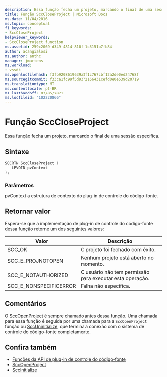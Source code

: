 ```yaml
---
description: Essa função fecha um projeto, marcando o final de uma sessão específica.
title: Função SccCloseProject | Microsoft Docs
ms.date: 11/04/2016
ms.topic: conceptual
f1_keywords:
- SccCloseProject
helpviewer_keywords:
- SccCloseProject function
ms.assetid: 259c2069-d349-4814-810f-1c3151b7fb84
author: acangialosi
ms.author: anthc
manager: jmartens
ms.workload:
- vssdk
ms.openlocfilehash: f3fb9208619639a8f1c767cbf12a2de0ed24768f
ms.sourcegitcommit: f33ca1fc99f5d9372166431cefd0e0e639d20719
ms.translationtype: MT
ms.contentlocale: pt-BR
ms.lasthandoff: 03/05/2021
ms.locfileid: "102220866"
---
```

# <a name="scccloseproject-function"></a>Função SccCloseProject
Essa função fecha um projeto, marcando o final de uma sessão específica.

## <a name="syntax"></a>Sintaxe

```cpp
SCCRTN SccCloseProject (
   LPVOID pvContext
);
```

### <a name="parameters"></a>Parâmetros
 pvContext a estrutura de contexto do plug-in de controle do código-fonte.

## <a name="return-value"></a>Retornar valor
 Espera-se que a implementação de plug-in de controle do código-fonte dessa função retorne um dos seguintes valores:

|Valor|Descrição|
|-----------|-----------------|
|SCC_OK|O projeto foi fechado com êxito.|
|SCC_E_PROJNOTOPEN|Nenhum projeto está aberto no momento.|
|SCC_E_NOTAUTHORIZED|O usuário não tem permissão para executar esta operação.|
|SCC_E_NONSPECIFICERROR|Falha não específica.|

## <a name="remarks"></a>Comentários
 O [SccOpenProject](../extensibility/sccopenproject-function.md) é sempre chamado antes dessa função. Uma chamada para essa função é seguida por uma chamada para a `SccOpenProject` função ou [SccUninitialize](../extensibility/sccuninitialize-function.md), que termina a conexão com o sistema de controle do código-fonte completamente.

## <a name="see-also"></a>Confira também
- [Funções da API de plug-in de controle do código-fonte](../extensibility/source-control-plug-in-api-functions.md)
- [SccOpenProject](../extensibility/sccopenproject-function.md)
- [SccInitialize](../extensibility/sccinitialize-function.md)
